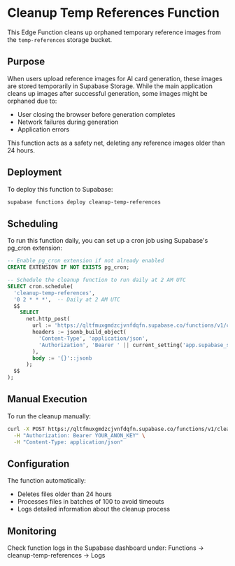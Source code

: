 # Cleanup Temp References Function

This Edge Function cleans up orphaned temporary reference images from the `temp-references` storage bucket.

## Purpose

When users upload reference images for AI card generation, these images are stored temporarily in Supabase Storage. While the main application cleans up images after successful generation, some images might be orphaned due to:

- User closing the browser before generation completes
- Network failures during generation
- Application errors

This function acts as a safety net, deleting any reference images older than 24 hours.

## Deployment

To deploy this function to Supabase:

```bash
supabase functions deploy cleanup-temp-references
```

## Scheduling

To run this function daily, you can set up a cron job using Supabase's pg_cron extension:

```sql
-- Enable pg_cron extension if not already enabled
CREATE EXTENSION IF NOT EXISTS pg_cron;

-- Schedule the cleanup function to run daily at 2 AM UTC
SELECT cron.schedule(
  'cleanup-temp-references',
  '0 2 * * *',  -- Daily at 2 AM UTC
  $$
    SELECT
      net.http_post(
        url := 'https://qltfmuxgmdzcjvnfdqfn.supabase.co/functions/v1/cleanup-temp-references',
        headers := jsonb_build_object(
          'Content-Type', 'application/json',
          'Authorization', 'Bearer ' || current_setting('app.supabase_service_role_key')
        ),
        body := '{}'::jsonb
      );
  $$
);
```

## Manual Execution

To run the cleanup manually:

```bash
curl -X POST https://qltfmuxgmdzcjvnfdqfn.supabase.co/functions/v1/cleanup-temp-references \
  -H "Authorization: Bearer YOUR_ANON_KEY" \
  -H "Content-Type: application/json"
```

## Configuration

The function automatically:
- Deletes files older than 24 hours
- Processes files in batches of 100 to avoid timeouts
- Logs detailed information about the cleanup process

## Monitoring

Check function logs in the Supabase dashboard under:
Functions → cleanup-temp-references → Logs